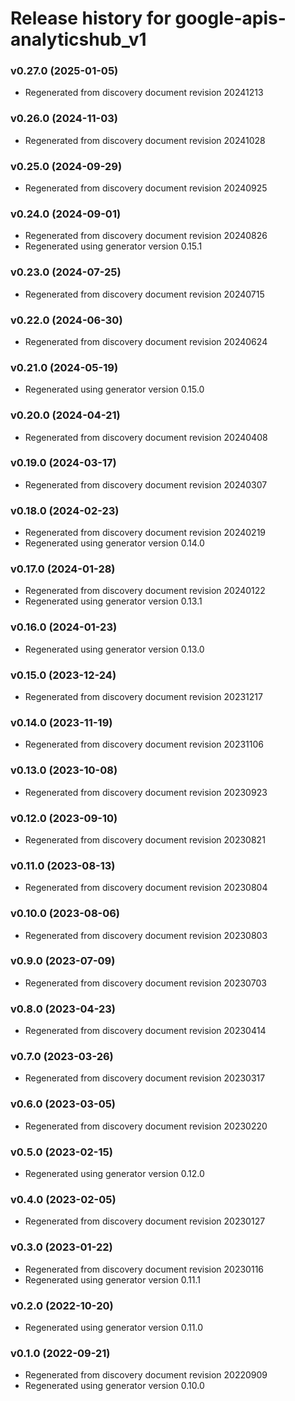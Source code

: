 # Release history for google-apis-analyticshub_v1

### v0.27.0 (2025-01-05)

* Regenerated from discovery document revision 20241213

### v0.26.0 (2024-11-03)

* Regenerated from discovery document revision 20241028

### v0.25.0 (2024-09-29)

* Regenerated from discovery document revision 20240925

### v0.24.0 (2024-09-01)

* Regenerated from discovery document revision 20240826
* Regenerated using generator version 0.15.1

### v0.23.0 (2024-07-25)

* Regenerated from discovery document revision 20240715

### v0.22.0 (2024-06-30)

* Regenerated from discovery document revision 20240624

### v0.21.0 (2024-05-19)

* Regenerated using generator version 0.15.0

### v0.20.0 (2024-04-21)

* Regenerated from discovery document revision 20240408

### v0.19.0 (2024-03-17)

* Regenerated from discovery document revision 20240307

### v0.18.0 (2024-02-23)

* Regenerated from discovery document revision 20240219
* Regenerated using generator version 0.14.0

### v0.17.0 (2024-01-28)

* Regenerated from discovery document revision 20240122
* Regenerated using generator version 0.13.1

### v0.16.0 (2024-01-23)

* Regenerated using generator version 0.13.0

### v0.15.0 (2023-12-24)

* Regenerated from discovery document revision 20231217

### v0.14.0 (2023-11-19)

* Regenerated from discovery document revision 20231106

### v0.13.0 (2023-10-08)

* Regenerated from discovery document revision 20230923

### v0.12.0 (2023-09-10)

* Regenerated from discovery document revision 20230821

### v0.11.0 (2023-08-13)

* Regenerated from discovery document revision 20230804

### v0.10.0 (2023-08-06)

* Regenerated from discovery document revision 20230803

### v0.9.0 (2023-07-09)

* Regenerated from discovery document revision 20230703

### v0.8.0 (2023-04-23)

* Regenerated from discovery document revision 20230414

### v0.7.0 (2023-03-26)

* Regenerated from discovery document revision 20230317

### v0.6.0 (2023-03-05)

* Regenerated from discovery document revision 20230220

### v0.5.0 (2023-02-15)

* Regenerated using generator version 0.12.0

### v0.4.0 (2023-02-05)

* Regenerated from discovery document revision 20230127

### v0.3.0 (2023-01-22)

* Regenerated from discovery document revision 20230116
* Regenerated using generator version 0.11.1

### v0.2.0 (2022-10-20)

* Regenerated using generator version 0.11.0

### v0.1.0 (2022-09-21)

* Regenerated from discovery document revision 20220909
* Regenerated using generator version 0.10.0

